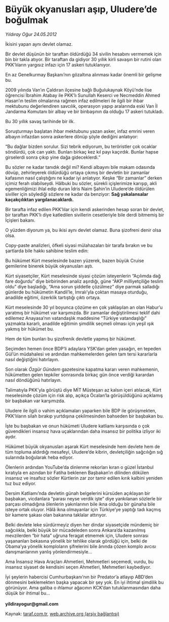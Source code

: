 # Büyük okyanusları aşıp, Uludere’de boğulmak

*Yıldıray Oğur 24.05.2012*

<div class="yazi"><p>İkisini yapan aynı devlet olamaz. </p>
<p>Bir devlet düşünün bir taraftan öldürdüğü 34 sivilin hesabını vermemek için bin bir takla atıyor. Bir taraftan da gidiyor 30 yıllık kirli savaşın bir rutini olan PKK’lıların yargısız infazı için 17 askeri tutuklanıyor.</p>
<p>En az Genelkurmay Başkanı’nın gözaltına alınması kadar önemli bir gelişme bu. </p>
<p>2009 yılında Van’ın Çaldıran ilçesine bağlı Buğulukaynak Köyü’nde lise öğrencisi İbrahim Atabay ile PKK’lı Sunullah Keserci ve Necmeddin Ahmed Hasan’ın teslim olmalarına rağmen infaz edilmeleri ile ilgili bir ihbar mektubunu değerlendiren savcılık, operasyon yapıp aralarında eski Van İl Jandarma Komutanı bir albay ve bir binbaşının da olduğu 17 askeri tutukladı.</p>
<p>Bu 30 yıllık savaş tarihinde bir ilk. </p>
<p>Soruşturmayı başlatan ihbar mektubunu yazan asker, infaz emrini veren albayın infazdan sonra askerlere dönüp şöyle dediğini anlatıyor: </p>
<p>“Bu dağlar bizden sorulur. Sizi tebrik ediyorum, bu teröristler çok ocaklar söndürdü, çok can yaktı. Bunları birkaç kez kıl payı kaçırdık. Bunlar hapse girselerdi sonra çıkıp yine dağa gideceklerdi.”</p>
<p>Bu sözler ne kadar tanıdık değil mi? Kendi albayını bile makam odasında dövüp, zehirleyerek öldürdüğü ortaya çıkmış bir devletin bir zamanlar kafasının nasıl çalıştığını ne kadar iyi anlatıyor. Keşke “Bir zamanlar” derken içimiz ferah olabilseydi. Hâlbuki bu sözler, sürekli içişlerimize karışıp, akli egemenliğimizi ihlal edip duran İdris Naim Şahin’in Uludere’de öldürülen siviller için söylediği sözlere ne kadar da benziyor: <b>Sağ yakalansalar kaçakçılıktan yargılanacaklardı.</b></p>
<p>Bir tarafta infaz edilen PKK’lılar için kendi askerinden hesap soran bir devlet, bir taraftan PKK’lı diye katledilen sivillerin cesetleriyle bile derdi bitmemiş bir İçişleri bakanı.</p>
<p>O yüzden diyorum ya, bu ikisi aynı devlet olamaz. Buna şizofreni denir olsa olsa. </p>
<p>Copy-paste analizleri, öfkeli siyasi mülahazaları bir tarafa bırakın ve bu şartlarda bile hakkı sahibine teslim edin: </p>
<p>Bu hükümet Kürt meselesinde bazen yüzerek, bazen büyük Cruise gemilerine binerek büyük okyanusları aştı. </p>
<p>Kürt siyasetçiler, Kürt meselesinde siyasi çözüm isteyenlerin “Açılımda dağ fare doğurdu” diye birbirinden analiz aşırdığı, güne “AKP milliyetçiliğe teslim oldu” diye başladığı, “Ama sorun şiddetle çözülmez” diye parmak salladığı günlerde bu hükümetin Kandil’le, İmralı’yla çoktan masaya oturduğu, anadilde eğitimi, özerklik tartıştığı çıktı ortaya. </p>
<p>Kürt meselesinde 30 yıl boyunca çözüme en çok yaklaşılan an olan Habur’u yaratmış bir hükümet var karşımızda. Bir zamanlar değiştirilmesi teklif dahi edilemez Anayasa’nın vatandaşlık maddesine “Türkiye vatandaşlığı” yazmakta kararlı, anadilde eğitimin şimdilik seçmeli olması için yeşil ışık yakmış bir hükümet bu.</p>
<p>Hem de tüm bunları bu şizofrenik devletle yapmış bir hükümet.</p>
<p>Seçimden hemen önce BDP’li adaylara YSK’dan gelen yasağın, en tepeden Gül’ün müdahalesi ve ardından mahkemelerden gelen tam tersi kararlarla nasıl değiştiğini hatırlayın. </p>
<p>Son olarak <i>Özgür Gündem</i> gazetesine kapatma kararı veren mahkemenin, hükümetten gelen tepkiler sonrasında birkaç gün önce verdiği karardan nasıl döndüğünü hatırlayın.</p>
<p>Talimatıyla PKK’yla görüştü diye MİT Müsteşarı az kalsın içeri atılacak, Kürt meselesinde çözüm için risk alıp, açıkça Öcalan’la görüşüldüğünü açıklamış bir başbakan var karşımızda.</p>
<p>Uludere ile ilgili o vahim açıklamaları yaparken bile BDP ile görüşmekten, PKK’lıların silah bırakıp yurtdışına çekilmesinden bahseden bir başbakan bu.</p>
<p>İşte bu başbakan ve onun hükümeti Uludere katliamı karşısında o çok güvendikleri insansız hava uçaklarından daha insansız bir politika izliyor iki aydır.</p>
<p>Hükümet büyük okyanusları aşarak Kürt meselesinde hem devlete hem de tüm topluma aldırdığı mesafeyi, Uludere’de kibrin, devletçiliğin sağcılığın sığ sularında boğularak heba ediyor.</p>
<p>Ölenlerin ardından YouTube’da dinlenme rekorları kıran o güzel İstanbul kıratıyla en azından bir Fatiha beklenen Başbakan’ın dilinden dökülen insansız ve insafsız sözler Kürtlerin zar zor tamir edilen kırık kalbini yeniden tuz buz ediyor. </p>
<p>Dersim Katliamı’nda devletin günah belgelerini kürsüden açıklayan bir başbakan, vicdanlara “parası neyse verdik işte” diye yankılanan sözlerle bir parçası olmadığına ölenlerin yakınlarının bile ikna olduğu bir günaha bile isteye ortak oluyor. Hâlâ ikna olmayanlar için Türkiye’ye yaptığı tadı kaçmış bir kamere şakası olan bakanına taklalar attırıyor. </p>
<p>Belki devlete leke sürdürmeyiz diyen her dindar siyasetçide mündemiç bir sağcılıkla, belki büyük bir mücadeleden sonra Ankara’da kazanılmış mevzilerden “bir hata” uğruna feragat etmemek için, Uludere sonrası yaşananları bekasına yönelik bir tehlike olarak gördüğü için, belki de Obama’ya yönelik komploların şifrelerini bile ânında çözen komplo avcısı danışmanlarının yanlış yönlendirmesiyle...</p>
<p>Ama İnsansız Hava Araçları Ahmetleri, Mehmetleri seçemedi, vurdu, bu insansız siyaset de kendisini seçen Ahmetleri, Mehmetleri kaybediyor.</p>
<p>İyi şeylerin habercisi Cumhurbaşkanı’nın bir Predator’a atlayıp ABD’den dönmesini beklemekten başka yapacak bir şey yok. En iyi ihtimal şimdilik bu görünüyor. Ama galiba o ıhlamur ağacının KCK’dan tutuklanmasından daha düşük bir ihtimal bu...<br/><br/><b>yildirayogur@gmail.com</b></p>
</div>

Kaynak: [taraf.com.tr](http://www.taraf.com.tr/yildiray-ogur/makale-buyuk-okyanuslari-asip-uludere-de-bogulmak.htm), [web.archive.org (arşiv bağlantısı)](http://web.archive.org/web/20130709143507/http://www.taraf.com.tr/yildiray-ogur/makale-buyuk-okyanuslari-asip-uludere-de-bogulmak.htm)
